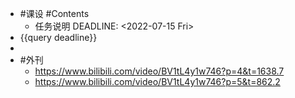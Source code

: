 - #课设 #Contents
	- 任务说明
	  DEADLINE: <2022-07-15 Fri>
- {{query deadline}}
-
- #外刊
	- https://www.bilibili.com/video/BV1tL4y1w746?p=4&t=1638.7
	- https://www.bilibili.com/video/BV1tL4y1w746?p=5&t=862.2